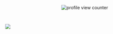 <p align="center">
    <img src="https://komarev.com/ghpvc/?username=frederikfarstad&color=0079fa&style=flat-square&label=PROFILE+VIEWS" alt="profile view counter">
</p> <br>

<!--
**frederikfarstad/frederikfarstad** is a ✨ _special_ ✨ repository because its `README.md` (this file) appears on your GitHub profile.

Here are some ideas to get you started:

- 🔭 I’m currently working on ...
- 🌱 I’m currently learning ...
- 👯 I’m looking to collaborate on ...
- 🤔 I’m looking for help with ...
- 💬 Ask me about ...
- 📫 How to reach me: ...
- 😄 Pronouns: ...
- ⚡ Fun fact: ...
-->

![](https://hit.yhype.me/github/profile?user_id=92976330)
